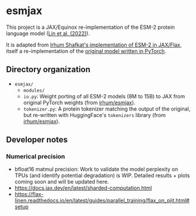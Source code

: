 # esmjax

This project is a JAX/Equinox re-implementation of the ESM-2 protein language model ([Lin et al. (2022)](https://www.biorxiv.org/content/10.1101/2022.07.20.500902v1)).

It is adapted from [Irhum Shafkat's implementation of ESM-2 in JAX/Flax](https://github.com/irhum/esmjax), itself a re-implementation of the [original model written in PyTorch](https://github.com/facebookresearch/esm).

## Directory organization

- `esmjax/`
    - `modules/`
    - `io.py`: Weight porting of all ESM-2 models (8M to 15B) to JAX from original PyTorch weights (from [irhum/esmjax](https://github.com/irhum/esmjax)).
    - `tokenizer.py`: A protein tokenizer matching the output of the original, but re-written with HuggingFace's `tokenizers` library (from [irhum/esmjax](https://github.com/irhum/esmjax)).

## Developer notes

### Numerical precision
- bfloat16 matmul precision: Work to validate the model perplexity on TPUs (and identify potential degradation) is WIP. Detailed results + plots coming soon and will be updated here.
- https://docs.jax.dev/en/latest/sharded-computation.html
- https://flax-linen.readthedocs.io/en/latest/guides/parallel_training/flax_on_pjit.html#setup